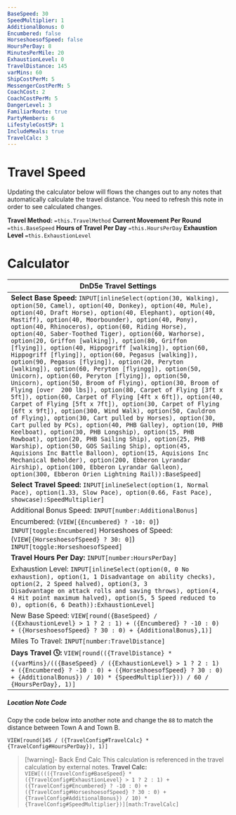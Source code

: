 ```yaml
---
BaseSpeed: 30
SpeedMultiplier: 1
AdditionalBonus: 0
Encumbered: false
HorseshoesofSpeed: false
HoursPerDay: 8
MinutesPerMile: 20
ExhaustionLevel: 0
TravelDistance: 145
varMins: 60
ShipCostPerM: 5
MessengerCostPerM: 5
CoachCost: 2
CoachCostPerM: 5
DangerLevel: 3
FamiliarRoute: true
PartyMembers: 6
LifestyleCostSP: 1
IncludeMeals: true
TravelCalc: 3
---
```


# Travel Speed
Updating the calculator below will flows the changes out to any notes that automatically calculate the travel distance. You need to refresh this note in order to see calculated changes. 


**Travel Method:** `=this.TravelMethod`
**Current Movement Per Round** `=this.BaseSpeed`
**Hours of Travel Per Day** `=this.HoursPerDay`
**Exhaustion Level** `=this.ExhaustionLevel`

# Calculator

| DnD5e Travel Settings | 
| ------------------------------------------------------------------------------------------------------------------------------------------------------------------------------------------------------------------------------------------------------------------------------------------------------------------------------------------------------------------------------------------------------------------------------------------------------------------------------------------------------------------------------------------------------------------------------------------------------------------------------------------------------------------------------------------------------------------------------------------------------------------------------------------------------------------------------------------------------------------------------------------------------------------------------------------------------------------------------------------------------------------------------------------------------------------------------------------------------------------------------------------------------------------------------------------------------------------------------------------------------------------------------------------------------------------------------------------------------------------------------------------------------------------------------------------------------------------- |
| **Select Base Speed:** `INPUT[inlineSelect(option(30, Walking), option(50, Camel), option(40, Donkey), option(40, Mule), option(40, Draft Horse), option(40, Elephant), option(40, Mastiff), option(40, Moorbounder), option(40, Pony), option(40, Rhinoceros), option(60, Riding Horse), option(40, Saber-Toothed Tiger), option(60, Warhorse), option(20, Griffon [walking]), option(80, Griffon [flying]), option(40, Hippogriff [walking]), option(60, Hippogriff [flying]), option(60, Pegasus [walking]), option(90, Pegasus [flying]), option(20, Peryton [walking]), option(60, Peryton [flyingg]), option(50, Unicorn), option(60, Peryton [flying]), option(50, Unicorn), option(50, Broom of Flying), option(30, Broom of Flying [over  200 lbs]), option(80, Carpet of Flying [3ft x 5ft]), option(60, Carpet of Flying [4ft x 6ft]), option(40, Carpet of Flying [5ft x 7ft]), option(30, Carpet of Flying [6ft x 9ft]), option(300, Wind Walk), option(50, Cauldron of Flying), option(30, Cart pulled by Horses), option(30, Cart pulled by PCs), option(40, PHB Galley), option(10, PHB Keelboat), option(30, PHB Longship), option(15, PHB Rowboat), option(20, PHB Sailing Ship), option(25, PHB Warship), option(50, GOS Sailing Ship), option(45, Aquisions Inc Battle Balloon), option(15, Aquisions Inc Mechanical Beholder), option(200, Ebberon Lyrandar Airship), option(100, Ebberon Lyrandar Galleon), option(300, Ebberon Orien Lightning Rail)):BaseSpeed]` |
| **Select Travel Speed:** `INPUT[inlineSelect(option(1, Normal Pace), option(1.33, Slow Pace), option(0.66, Fast Pace), showcase):SpeedMultiplier]`   |
| Additional Bonus Speed: `INPUT[number:AdditionalBonus]`  |
| Encumbered: (`VIEW[{Encumbered} ? -10: 0]`) `INPUT[toggle:Encumbered]` Horseshoes of Speed: (`VIEW[{HorseshoesofSpeed} ? 30: 0]`) `INPUT[toggle:HorseshoesofSpeed]` |
| **Travel Hours Per Day:** `INPUT[number:HoursPerDay]` |
| Exhaustion Level: `INPUT[inlineSelect(option(0, 0 No exhaustion), option(1, 1 Disadvantage on ability checks), option(2, 2 Speed halved), option(3, 3 Disadvantage on attack rolls and saving throws), option(4, 4 Hit point maximum halved), option(5, 5 Speed reduced to 0), option(6, 6 Death)):ExhaustionLevel]`  |
| New Base Speed: `VIEW[round({BaseSpeed} / ({ExhaustionLevel} > 1 ? 2 : 1) + ({Encumbered} ? -10 : 0) + ({HorseshoesofSpeed} ? 30 : 0) + {AdditionalBonus},1)]` |
| Miles To Travel:  `INPUT[number:TravelDistance]`  |
| **Days Travel 🕓:** `VIEW[round(({TravelDistance} * ({varMins}/(({BaseSpeed} / ({ExhaustionLevel} > 1 ? 2 : 1) + ({Encumbered} ? -10 : 0) + ({HorseshoesofSpeed} ? 30 : 0) + {AdditionalBonus}) / 10) * {SpeedMultiplier})) / 60 / {HoursPerDay}, 1)]`  |

##### Location Note Code
Copy the code below into another note and change the `88` to match the distance between Town A and Town B. 

`VIEW[round(145 / ({TravelConfig#TravelCalc} * {TravelConfig#HoursPerDay}), 1)]`

> [!warning]- Back End Calc
> This calculation is referenced in the travel calculation by external notes. 
> **Travel Calc:** `VIEW[((({TravelConfig#BaseSpeed} * ({TravelConfig#ExhaustionLevel} > 1 ? 2 : 1) + ({TravelConfig#Encumbered} ? -10 : 0) + ({TravelConfig#HorseshoesofSpeed} ? 30 : 0) + {TravelConfig#AdditionalBonus}) / 10) * {TravelConfig#SpeedMultiplier})][math:TravelCalc]`